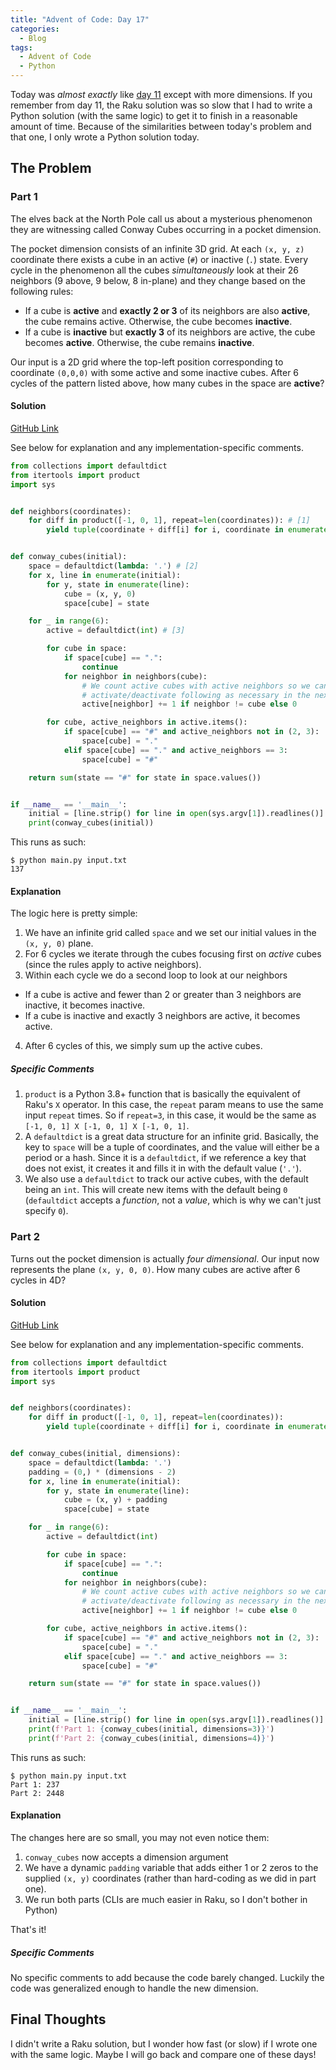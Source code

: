 ```yaml
---
title: "Advent of Code: Day 17"
categories:
  - Blog
tags:
  - Advent of Code
  - Python
---
```


Today was _almost exactly_ like [day 11](https://aaronreidsmith.github.io/blog/advent-of-code-day-11/) except with more dimensions. If you remember from day 11, the Raku solution was so slow that I had to write a Python solution (with the same logic) to get it to finish in a reasonable amount of time. Because of the similarities between today's problem and that one, I only wrote a Python solution today.

## The Problem

### Part 1

The elves back at the North Pole call us about a mysterious phenomenon they are witnessing called Conway Cubes occurring in a pocket dimension.

The pocket dimension consists of an infinite 3D grid. At each `(x, y, z)` coordinate there exists a cube in an active (`#`) or inactive (`.`) state. Every cycle in the phenomenon all the cubes _simultaneously_ look at their 26 neighbors (9 above, 9 below, 8 in-plane) and they change based on the following rules:

- If a cube is **active** and **exactly 2 or 3** of its neighbors are also **active**, the cube remains active. Otherwise, the cube becomes **inactive**.
- If a cube is **inactive** but **exactly 3** of its neighbors are active, the cube becomes **active**. Otherwise, the cube remains **inactive**.

Our input is a 2D grid where the top-left position corresponding to coordinate `(0,0,0)` with some active and some inactive cubes. After 6 cycles of the pattern listed above, how many cubes in the space are **active**?

#### Solution

[GitHub Link](https://github.com/aaronreidsmith/advent-of-code/blob/main/2020/17/python/main.py)

See below for explanation and any implementation-specific comments.

```python
from collections import defaultdict
from itertools import product
import sys


def neighbors(coordinates):
    for diff in product([-1, 0, 1], repeat=len(coordinates)): # [1]
        yield tuple(coordinate + diff[i] for i, coordinate in enumerate(coordinates))


def conway_cubes(initial):
    space = defaultdict(lambda: '.') # [2]
    for x, line in enumerate(initial):
        for y, state in enumerate(line):
            cube = (x, y, 0)
            space[cube] = state

    for _ in range(6):
        active = defaultdict(int) # [3]

        for cube in space:
            if space[cube] == ".":
                continue
            for neighbor in neighbors(cube):
                # We count active cubes with active neighbors so we can
                # activate/deactivate following as necessary in the next loop
                active[neighbor] += 1 if neighbor != cube else 0

        for cube, active_neighbors in active.items():
            if space[cube] == "#" and active_neighbors not in (2, 3):
                space[cube] = "."
            elif space[cube] == "." and active_neighbors == 3:
                space[cube] = "#"

    return sum(state == "#" for state in space.values())


if __name__ == '__main__':
    initial = [line.strip() for line in open(sys.argv[1]).readlines()]
    print(conway_cubes(initial))
```

This runs as such:

```
$ python main.py input.txt
137
```

#### Explanation

The logic here is pretty simple:

1. We have an infinite grid called `space` and we set our initial values in the `(x, y, 0)` plane.
2. For 6 cycles we iterate through the cubes focusing first on _active_ cubes (since the rules apply to active neighbors).
3. Within each cycle we do a second loop to look at our neighbors
  - If a cube is active and fewer than 2 or greater than 3 neighbors are inactive, it becomes inactive.
  - If a cube is inactive and exactly 3 neighbors are active, it becomes active.
4. After 6 cycles of this, we simply sum up the active cubes.

##### Specific Comments

1. `product` is a Python 3.8+ function that is basically the equivalent of Raku's `X` operator. In this case, the `repeat` param means to use the same input `repeat` times. So if `repeat=3`, in this case, it would be the same as `[-1, 0, 1] X [-1, 0, 1] X [-1, 0, 1]`.
2. A `defaultdict` is a great data structure for an infinite grid. Basically, the key to `space` will be a tuple of coordinates, and the value will either be a period or a hash. Since it is a `defaultdict`, if we reference a key that does not exist, it creates it and fills it in with the default value (`'.'`).
3. We also use a `defaultdict` to track our active cubes, with the default being an `int`. This will create new items with the default being `0` (`defaultdict` accepts a _function_, not a _value_, which is why we can't just specify `0`).

### Part 2

Turns out the pocket dimension is actually _four dimensional_. Our input now represents the plane `(x, y, 0, 0)`. How many cubes are active after 6 cycles in 4D?

#### Solution

[GitHub Link](https://github.com/aaronreidsmith/advent-of-code/blob/main/2020/17/python/main.py)

See below for explanation and any implementation-specific comments.

```python
from collections import defaultdict
from itertools import product
import sys


def neighbors(coordinates):
    for diff in product([-1, 0, 1], repeat=len(coordinates)):
        yield tuple(coordinate + diff[i] for i, coordinate in enumerate(coordinates))


def conway_cubes(initial, dimensions):
    space = defaultdict(lambda: '.')
    padding = (0,) * (dimensions - 2)
    for x, line in enumerate(initial):
        for y, state in enumerate(line):
            cube = (x, y) + padding
            space[cube] = state

    for _ in range(6):
        active = defaultdict(int)

        for cube in space:
            if space[cube] == ".":
                continue
            for neighbor in neighbors(cube):
                # We count active cubes with active neighbors so we can
                # activate/deactivate following as necessary in the next loop
                active[neighbor] += 1 if neighbor != cube else 0

        for cube, active_neighbors in active.items():
            if space[cube] == "#" and active_neighbors not in (2, 3):
                space[cube] = "."
            elif space[cube] == "." and active_neighbors == 3:
                space[cube] = "#"

    return sum(state == "#" for state in space.values())


if __name__ == '__main__':
    initial = [line.strip() for line in open(sys.argv[1]).readlines()]
    print(f'Part 1: {conway_cubes(initial, dimensions=3)}')
    print(f'Part 2: {conway_cubes(initial, dimensions=4)}')
```

This runs as such:

```
$ python main.py input.txt
Part 1: 237
Part 2: 2448
```

#### Explanation

The changes here are so small, you may not even notice them:

1. `conway_cubes` now accepts a dimension argument
2. We have a dynamic `padding` variable that adds either 1 or 2 zeros to the supplied `(x, y)` coordinates (rather than hard-coding as we did in part one).
3. We run both parts (CLIs are much easier in Raku, so I don't bother in Python)

That's it!

##### Specific Comments

No specific comments to add because the code barely changed. Luckily the code was generalized enough to handle the new dimension.

## Final Thoughts

I didn't write a Raku solution, but I wonder how fast (or slow) if I wrote one with the same logic. Maybe I will go back and compare one of these days!

